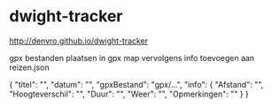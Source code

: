 # dwight-tracker

http://denvro.github.io/dwight-tracker

gpx bestanden plaatsen in gpx map 
vervolgens info toevoegen aan reizen.json

{
    "titel": "",
    "datum": "",
    "gpxBestand": "gpx/...",
    "info": {
      "Afstand": "",
      "Hoogteverschil": "",
      "Duur": "",
      "Weer": "",
      "Opmerkingen": ""
    }
  }